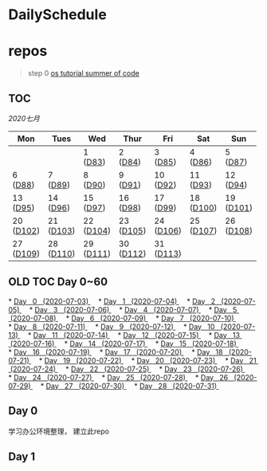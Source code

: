 # DailySchedule

# repos
> step 0 
[os tutorial summer of code](https://github.com/rcore-os/rCore/wiki/os-tutorial-summer-of-code)

## **TOC**



 *2020七月*                

| Mon                    | Tues                   | Wed                    | Thur                   | Fri                    | Sat                    | Sun                    |
|------------------------|------------------------|------------------------|------------------------|------------------------|------------------------|------------------------|
|                        |                        | 1  <br> ([D83](#83))   | 2  <br> ([D84](#84))   | 3  <br> ([D85](#85))   | 4  <br> ([D86](#86))   | 5  <br> ([D87](#87))   |
| 6  <br> ([D88](#88))   | 7  <br> ([D89](#89))   | 8  <br> ([D90](#90))   | 9  <br> ([D91](#91))   | 10 <br> ([D92](#92))   | 11 <br> ([D93](#93))   | 12 <br> ([D94](#94))   |
| 13 <br> ([D95](#95))   | 14 <br> ([D96](#96))   | 15 <br> ([D97](#97))   | 16 <br> ([D98](#98))   | 17 <br> ([D99](#99))   | 18 <br> ([D100](#100)) | 19 <br> ([D101](#101)) |
| 20 <br> ([D102](#102)) | 21 <br> ([D103](#103)) | 22 <br> ([D104](#104)) | 23 <br> ([D105](#105)) | 24 <br> ([D106](#106)) | 25 <br> ([D107](#107)) | 26 <br> ([D108](#108)) |
| 27 <br> ([D109](#109)) | 28 <br> ([D110](#110)) | 29 <br> ([D111](#111)) | 30 <br> ([D112](#112)) | 31 <br> ([D113](#113)) |                        |                        |



<!-- *四月*

| Mon       | Tues      | Wed       | Thur      | Fri       | Sat       | Sun       |
|-----------|-----------|-----------|-----------|-----------|-----------|-----------|
|           |           | 1         | 2         | 3         | 4         | 5         |
| 6         | 7         | 8         | [9](#0)   | [10](#1)  | [11](#2)  | [12](#3)  |
| [13](#4)  | [14](#5)  | [15](#6)  | [16](#7)  | [17](#8)  | [18](#9)  | [19](#10) |
| [20](#11) | [21](#12) | [22](#13) | [23](#14) | [24](#15) | [25](#16) | [26](#17) |
| [27](#18) | [28](#19) | [29](#2)  | [30](#21) |           |           |           | -->


## OLD TOC Day 0~60
* [Day   0 	 (2020-07-03)	](#Day000)   
* [Day   1 	 (2020-07-04)	](#Day001)   
* [Day   2 	 (2020-07-05)	](#Day002)   
* [Day   3 	 (2020-07-06)	](#Day003)   
* [Day   4 	 (2020-07-07)	](#Day004)   
* [Day   5 	 (2020-07-08)	](#Day005)   
* [Day   6 	 (2020-07-09)	](#Day006)   
* [Day   7 	 (2020-07-10)	](#Day007)   
* [Day   8 	 (2020-07-11)	](#Day008)   
* [Day   9 	 (2020-07-12)	](#Day009)   
* [Day   10 	 (2020-07-13)	](#Day010)   
* [Day   11 	 (2020-07-14)	](#Day011)   
* [Day   12 	 (2020-07-15)	](#Day012)   
* [Day   13 	 (2020-07-16)	](#Day013)   
* [Day   14 	 (2020-07-17)	](#Day014)   
* [Day   15 	 (2020-07-18)	](#Day015)   
* [Day   16 	 (2020-07-19)	](#Day016)   
* [Day   17 	 (2020-07-20)	](#Day017)   
* [Day   18 	 (2020-07-21)	](#Day018)   
* [Day   19 	 (2020-07-22)	](#Day019)   
* [Day   20 	 (2020-07-23)	](#Day020)   
* [Day   21 	 (2020-07-24)	](#Day021)   
* [Day   22 	 (2020-07-25)	](#Day022)   
* [Day   23 	 (2020-07-26)	](#Day023)   
* [Day   24 	 (2020-07-27)	](#Day024)   
* [Day   25 	 (2020-07-28)	](#Day025)   
* [Day   26 	 (2020-07-29)	](#Day026)   
* [Day   27 	 (2020-07-30)	](#Day027)   
* [Day   28 	 (2020-07-31)	](#Day028)   


<span id="0"></span>
## Day 0
学习办公环境整理，
建立此repo
## Day 1
